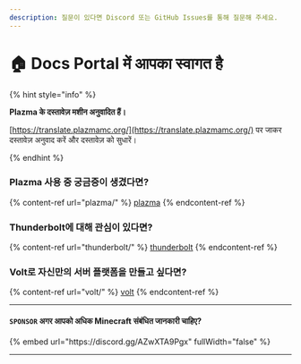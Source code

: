 ```yaml
---
description: 질문이 있다면 Discord 또는 GitHub Issues를 통해 질문해 주세요.
---
```


# 🏠 Docs Portal में आपका स्वागत है

{% hint style="info" %}

**Plazma के दस्तावेज़ मशीन अनुवादित हैं।**

[https://translate.plazmamc.org/](https://translate.plazmamc.org/) पर जाकर दस्तावेज़ अनुवाद करें और दस्तावेज़ को सुधारें।

{% endhint %}

### Plazma 사용 중 궁금증이 생겼다면?

{% content-ref url="plazma/" %}
[plazma](plazma/)
{% endcontent-ref %}

### Thunderbolt에 대해 관심이 있다면?

{% content-ref url="thunderbolt/" %}
[thunderbolt](thunderbolt/)
{% endcontent-ref %}

### Volt로 자신만의 서버 플랫폼을 만들고 싶다면?

{% content-ref url="volt/" %}
[volt](volt/)
{% endcontent-ref %}

***

#### `SPONSOR` अगर आपको अधिक Minecraft संबंधित जानकारी चाहिए? <a href="#etc-1" id="etc-1"></a>

{% embed url="https\://discord.gg/AZwXTA9Pgx" fullWidth="false" %}

***
